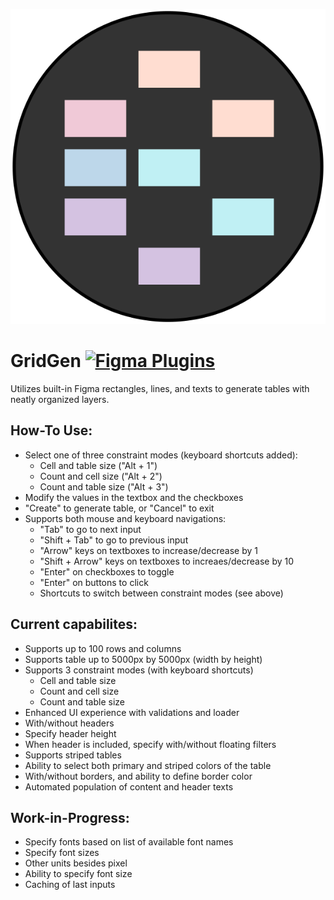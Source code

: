 ![Figma GridGen][logo]

[logo]: media/icon.svg "GridGen"

# GridGen [![Figma Plugins](https://img.shields.io/badge/figma-@gridgen-blueviolet)](https://www.figma.com/c/plugin/796759972238579874/GridGen)

Utilizes built-in Figma rectangles, lines, and texts to generate tables with neatly organized layers.

## How-To Use:

- Select one of three constraint modes (keyboard shortcuts added):
  - Cell and table size ("Alt + 1")
  - Count and cell size ("Alt + 2")
  - Count and table size ("Alt + 3")
- Modify the values in the textbox and the checkboxes
- "Create" to generate table, or "Cancel" to exit
- Supports both mouse and keyboard navigations:
  - "Tab" to go to next input
  - "Shift + Tab" to go to previous input
  - "Arrow" keys on textboxes to increase/decrease by 1
  - "Shift + Arrow" keys on textboxes to increaes/decrease by 10
  - "Enter" on checkboxes to toggle
  - "Enter" on buttons to click
  - Shortcuts to switch between constraint modes (see above)

## Current capabilites:

- Supports up to 100 rows and columns
- Supports table up to 5000px by 5000px (width by height)
- Supports 3 constraint modes (with keyboard shortcuts)
  - Cell and table size
  - Count and cell size
  - Count and table size
- Enhanced UI experience with validations and loader
- With/without headers
- Specify header height
- When header is included, specify with/without floating filters
- Supports striped tables
- Ability to select both primary and striped colors of the table
- With/without borders, and ability to define border color
- Automated population of content and header texts

## Work-in-Progress:

- Specify fonts based on list of available font names
- Specify font sizes
- Other units besides pixel
- Ability to specify font size
- Caching of last inputs
